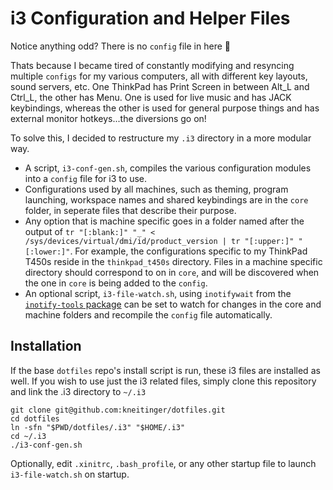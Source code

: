 # i3 Configuration and Helper Files

Notice anything odd?  There is no `config` file in here 🤔

Thats because I became tired of constantly modifying and resyncing multiple
`configs` for my various computers, all with different key layouts, sound
servers, etc.  One ThinkPad has Print Screen in between Alt_L and Ctrl_L, the
other has Menu.  One is used for live music and has JACK keybindings, whereas
the other is used for general purpose things and has external monitor
hotkeys...the diversions go on!

To solve this, I decided to restructure my `.i3` directory in a more modular
way.

+ A script, `i3-conf-gen.sh`, compiles the various configuration modules into a
  `config` file for i3 to use.
+ Configurations used by all machines, such as theming, program launching,
  workspace names and shared keybindings are in the `core` folder, in seperate
  files that describe their purpose.
+ Any option that is machine specific goes in a folder named after the output
  of `tr "[:blank:]" "_" < /sys/devices/virtual/dmi/id/product_version | tr "[:upper:]" "[:lower:]"`.
  For example, the configurations specific to my ThinkPad T450s reside in the
  `thinkpad_t450s` directory. Files in a machine specific directory should
  correspond to on in `core`, and will be discovered when the one in `core` is
  being added to the `config`.
+ An optional script, `i3-file-watch.sh`, using `inotifywait` from the [`inotify-tools` package](https://github.com/rvoicilas/inotify-tools/wiki) can be set to watch for changes in the core and machine folders and recompile the `config` file automatically.

## Installation

If the base `dotfiles` repo's install script is run, these i3 files are
installed as well.  If you wish to use just the i3 related files, simply clone this repository and link the .i3 directory to `~/.i3`
```
git clone git@github.com:kneitinger/dotfiles.git
cd dotfiles
ln -sfn "$PWD/dotfiles/.i3" "$HOME/.i3"
cd ~/.i3
./i3-conf-gen.sh
```

Optionally, edit `.xinitrc`, `.bash_profile`, or any other startup file to
launch `i3-file-watch.sh` on startup.
